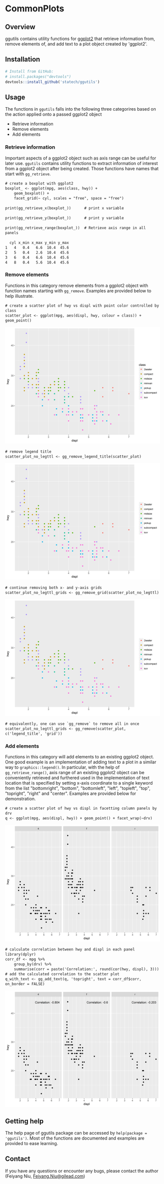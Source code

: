 # CommonPlots

Overview
--------

ggutils contains utility functions for [ggplot2](http://ggplot2.org/) that retrieve information from, remove elements of, and add text to a plot object created by 'ggplot2'.

Installation
------------
```r
# Install from GitHub:
# install.packages("devtools")
devtools::install_github('statech/ggutils')
```

Usage
-----

The functions in `ggutils` falls into the following three categorires based on
the action applied onto a passed ggplot2 object

- Retrieve information
- Remove elements
- Add elements

### Retrieve information

Important aspects of a ggplot2 object such as axis range can be useful for later
use. `ggutils` contains utility functions to extract information of interest
from a ggplot2 object after being created. Those functions have names that
start with `gg_retrieve`.

```
# create a boxplot with ggplot2
boxplot_ <- ggplot(mpg, aes(class, hwy)) +
    geom_boxplot() +
    facet_grid(~ cyl, scales = "free", space = "free")

print(gg_retrieve_x(boxplot_))      # print x variable

print(gg_retrieve_y(boxplot_))      # print y variable

print(gg_retrieve_range(boxplot_))  # Retrieve axis range in all panels

  cyl x_min x_max y_min y_max
1   4   0.4   6.6  10.4  45.6
2   5   0.4   2.6  10.4  45.6
3   6   0.4   6.6  10.4  45.6
4   8   0.4   5.6  10.4  45.6
```

### Remove elements

Functions in this category remove elements from a ggplot2 object with function
names starting with `gg_remove`. Examples are provided below to help illustrate.

```
# create a scatter plot of hwy vs displ with point color controlled by class
scatter_plot <- ggplot(mpg, aes(displ, hwy, colour = class)) + geom_point()
```
![Scatter plot](man/figures/scatter_plot.png)

```
# remove legend title
scatter_plot_no_legttl <- gg_remove_legend_title(scatter_plot)
```
![Scatter plot without legend title](man/figures/scatter_plot_no_legttl.png)

```
# continue removing both x- and y-axis grids
scatter_plot_no_legttl_grids <- gg_remove_grid(scatter_plot_no_legttl)
```
![Scatter plot without legend title and grids](man/figures/scatter_plot_no_legttl_grids.png)

```
# equivalently, one can use `gg_remove` to remove all in once
scatter_plot_no_legttl_grids <- gg_remove(scatter_plot, c('legend_title', 'grid'))
```

### Add elements

Functions in this category will add elements to an existing ggplot2 object. One
good example is an implementation of adding text to a plot in a similar way to
`graphics::legend()`. In particular, with the help of `gg_retrieve_range()`,
axis range of an existing ggplot2 object can be conveniently retrieved and
furthered used in the implementation of text location that is specified by
setting x-axis coordinate to a single keyword from the list "bottomright", 
"bottom", "bottomleft", "left", "topleft", "top", "topright", "right" and 
"center". Examples are provided below for demonstration.

```
# create a scatter plot of hwy vs displ in facetting column panels by drv
q <- ggplot(mpg, aes(displ, hwy)) + geom_point() + facet_wrap(~drv)
```
![Scatter plot](man/figures/scatter_no_text.png)

```
# calculate correlation between hwy and displ in each panel
library(dplyr)
corr_df <- mpg %>%
    group_by(drv) %>%
    summarise(corr = paste('Correlation:', round(cor(hwy, displ), 3)))
# add the calculated correlation to the scatter plot
q_with_text <- gg_add_text(q, 'topright', text = corr_df$corr, on_border = FALSE)
```
![Scatter plot with text](man/figures/scatter_with_text.png)

Getting help
------------

The help page of ggutils package can be accessed by `help(package = 'ggutils')`. Most of the functions are documented and examples are provided to ease learning.


Contact
-------

If you have any questions or encounter any bugs, please contact the author (Feiyang Niu, Feiyang.Niu@gilead.com)
